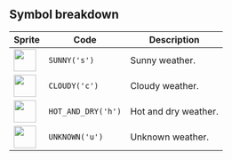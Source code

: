 <meta charset="UTF-8">

## Symbol breakdown
| Sprite | Code | Description |
| -------- | -------- | -------- |
|<img src="/codenjoy-contest/resources/lemonade/sprite/sunny.png" style="width:40px;" /> | `SUNNY('s')` | Sunny weather. | 
|<img src="/codenjoy-contest/resources/lemonade/sprite/cloudy.png" style="width:40px;" /> | `CLOUDY('c')` | Cloudy weather. | 
|<img src="/codenjoy-contest/resources/lemonade/sprite/hot_and_dry.png" style="width:40px;" /> | `HOT_AND_DRY('h')` | Hot and dry weather. | 
|<img src="/codenjoy-contest/resources/lemonade/sprite/unknown.png" style="width:40px;" /> | `UNKNOWN('u')` | Unknown weather. | 
